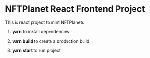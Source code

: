 # NFTPlanet React Frontend Project

This is react project to mint NFTPlanets

1. **yarn** to install dependencies

2. **yarn build** to create a production build

3. **yarn start** to run project